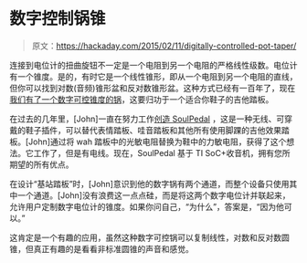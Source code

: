 # 数字控制锅锥

> 原文：<https://hackaday.com/2015/02/11/digitally-controlled-pot-taper/>

连接到电位计的扭曲旋钮不一定是一个电阻到另一个电阻的严格线性级数。电位计有一个锥度。是的，有时它是一个线性锥形，即从一个电阻到另一个电阻的直线，但你可以找到对数(音频)锥形盆和反对数锥形盆。这种方式已经有一百年了，现在[我们有了一个数字可控锥度的锅](http://soulpedal.com/index.php/2015/02/10/variable-tapered-pot/)，这要归功于一个适合你鞋子的吉他踏板。

在过去的几年里，[John]一直在努力工作[创造 SoulPedal](http://soulpedal.com/index.php/2014/03/25/hood/) ，这是一种无线、可穿戴的鞋子插件，可以替代表情踏板、哇音踏板和其他所有使用脚踝的吉他效果踏板。[John]通过将 wah 踏板中的光敏电阻替换为鞋中的力敏电阻，获得了这个想法。它工作了，但是有电线。现在，SoulPedal 基于 TI SoC+收音机，拥有您所期望的所有优点。

在设计“基站踏板”时，[John]意识到他的数字锅有两个通道，而整个设备只使用其中一个通道。[John]没有浪费这一点点硅，而是将这两个数字电位计并联起来，允许用户定制数字电位计的锥度。如果你问自己，“为什么”，答案是，“因为他可以。”

这肯定是一个有趣的应用，虽然这种数字可控锅可以复制线性，对数和反对数圆锥，但真正有趣的是看看非标准圆锥的声音和感觉。